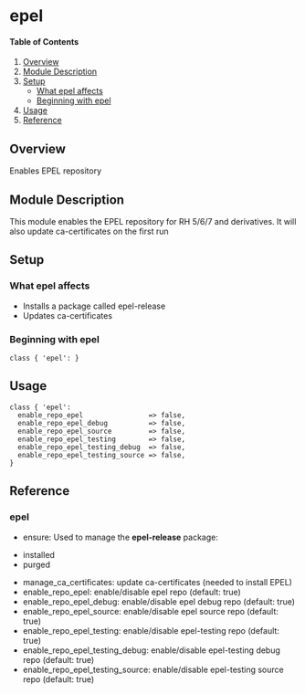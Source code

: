 # epel

#### Table of Contents

1. [Overview](#overview)
2. [Module Description](#module-description)
3. [Setup](#setup)
    * [What epel affects](#what-epel-affects)
    * [Beginning with epel](#beginning-with-epel)
4. [Usage](#usage)
5. [Reference](#reference)

## Overview

Enables EPEL repository

## Module Description

This module enables the EPEL repository for RH 5/6/7 and derivatives. It will
also update ca-certificates on the first run

## Setup

### What epel affects

* Installs a package called epel-release
* Updates ca-certificates

### Beginning with epel

```puppet
class { 'epel': }
```

##  Usage

```puppet
class { 'epel':
  enable_repo_epel                => false,
  enable_repo_epel_debug          => false,
  enable_repo_epel_source         => false,
  enable_repo_epel_testing        => false,
  enable_repo_epel_testing_debug  => false,
  enable_repo_epel_testing_source => false,
}
```

## Reference

### epel

* ensure: Used to manage the **epel-release** package:
 - installed
 - purged
* manage_ca_certificates: update ca-certificates (needed to install EPEL)
* enable_repo_epel: enable/disable epel repo (default: true)
* enable_repo_epel_debug: enable/disable epel debug repo (default: true)
* enable_repo_epel_source: enable/disable epel source repo (default: true)
* enable_repo_epel_testing: enable/disable epel-testing repo (default: true)
* enable_repo_epel_testing_debug: enable/disable epel-testing debug repo (default: true)
* enable_repo_epel_testing_source: enable/disable epel-testing source repo (default: true)
